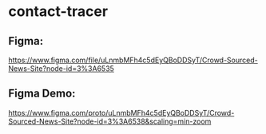 # contact-tracer

## Figma:
https://www.figma.com/file/uLnmbMFh4c5dEyQBoDDSyT/Crowd-Sourced-News-Site?node-id=3%3A6535

## Figma Demo:
https://www.figma.com/proto/uLnmbMFh4c5dEyQBoDDSyT/Crowd-Sourced-News-Site?node-id=3%3A6538&scaling=min-zoom
